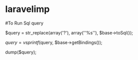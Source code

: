 # laravelimp

#To Run Sql query

  $query = str_replace(array('?'), array('\'%s\''), $base->toSql());
  
  $query = vsprintf($query, $base->getBindings());
  
  dump($query);
